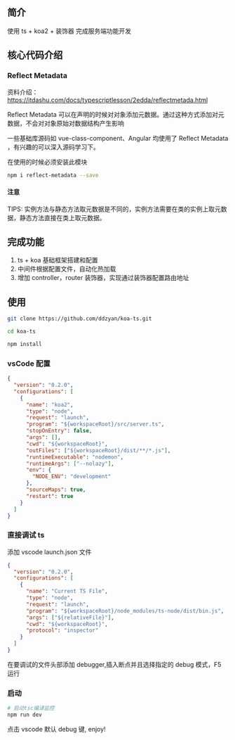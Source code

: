 ## 简介

使用 ts + koa2 + 装饰器 完成服务端功能开发

## 核心代码介绍

### Reflect Metadata

资料介绍：https://itdashu.com/docs/typescriptlesson/2edda/reflectmetada.html

Reflect Metadata 可以在声明的时候对对象添加元数据。通过这种方式添加对元数据，不会对对象原始对数据结构产生影响

一些基础库源码如 vue-class-component、Angular 均使用了 Reflect Metadata ，有兴趣的可以深入源码学习下。

在使用的时候必须安装此模块

```bash
npm i reflect-metadata --save
```

#### 注意

TIPS: 实例方法与静态方法取元数据是不同的，实例方法需要在类的实例上取元数据，静态方法直接在类上取元数据。

## 完成功能

1. ts + koa 基础框架搭建和配置
2. 中间件根据配置文件，自动化热加载
3. 增加 controller，router 装饰器，实现通过装饰器配置路由地址

## 使用

```sh
git clone https://github.com/ddzyan/koa-ts.git

cd koa-ts

npm install
```

### vsCode 配置

```json
{
  "version": "0.2.0",
  "configurations": [
    {
      "name": "koa2",
      "type": "node",
      "request": "launch",
      "program": "${workspaceRoot}/src/server.ts",
      "stopOnEntry": false,
      "args": [],
      "cwd": "${workspaceRoot}",
      "outFiles": ["${workspaceRoot}/dist/**/*.js"],
      "runtimeExecutable": "nodemon",
      "runtimeArgs": ["--nolazy"],
      "env": {
        "NODE_ENV": "development"
      },
      "sourceMaps": true,
      "restart": true
    }
  ]
}
```

### 直接调试 ts

添加 vscode launch.json 文件

```json
{
  "version": "0.2.0",
  "configurations": [
    {
      "name": "Current TS File",
      "type": "node",
      "request": "launch",
      "program": "${workspaceRoot}/node_modules/ts-node/dist/bin.js",
      "args": ["${relativeFile}"],
      "cwd": "${workspaceRoot}",
      "protocol": "inspector"
    }
  ]
}
```

在要调试的文件头部添加 debugger,插入断点并且选择指定的 debug 模式，F5 运行

### 启动

```sh
# 启动tsc编译监控
npm run dev
```

点击 vscode 默认 debug 键, enjoy!
